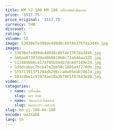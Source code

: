 ```yaml
---
title: KM YJ-100 KM-100 เครื่องตัดผ้ามีดกลม
price: '3517.75'
price_original: '3517.75'
currency: THB
discount: ''
rating: 5
volume: 58
image: S3030efed99de4d0d8c89f4e3767da3d4h.jpg
images:
  - S3030efed99de4d0d8c89f4e3767da3d4h.jpg
  - S66aa07397d9a46b881068c71a646aa32D.jpg
  - S12489bb8c4174f95b504b7dc69f149e24.jpg
  - Sdddcabac7bcb47e2bb58c1805a4f27ddn.jpg
  - Sf5713913f1294db296cca0a05eab7082a.jpg
  - S83c0be1c93974ae18a3b7065f87843e9D.jpg
video: ''
categories:
  - name: เครื่องมือ
    slug: เคร-องม
  - name: วัดและการวิเคราะห์
    slug: ดและการว-เคราะห
slug: km-yj-100-km-100
encode: ooJXoD6
lang: th
---
```

  